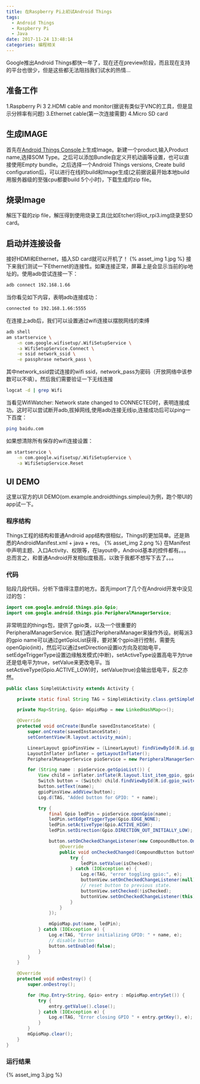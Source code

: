 ```yaml
---
title: 在Raspberry Pi上初试Android Things
tags:
  - Android Things
  - Raspberry Pi
  - Java
date: 2017-11-24 13:48:14
categories: 编程相关
---
```

  Google推出Android Things都快一年了，现在还在preview阶段，而且现在支持的平台也很少，但是这些都无法阻挡我们试水的热情...
<!--more-->

## 准备工作
  1.Raspberry Pi 3
  2.HDMI cable and monitor(据说有类似于VNC的工具，但是显示分辨率有问题)
  3.Ethernet cable(第一次连接需要)
  4.Micro SD card

## 生成IMAGE
  首先在[Android Things Console](https://partner.android.com/things/console/)上生成Image。新建一个product,输入Product name,选择SOM Type。之后可以添加Bundle自定义开机动画等设置，也可以直接使用Empty bundle。之后选择一个Android Things versions, Create build configuration后，可以进行在线的build和Image生成(之前据说最开始本地build用服务器级的至强cpu都要build 5个小时)，下载生成的zip file。

## 烧录Image
  解压下载的zip file，解压得到使用烧录工具(比如Etcher)将iot_rpi3.img烧录至SD card。

## 启动并连接设备
  接好HDMI和Ethernet，插入SD card就可以开机了！
  {% asset_img 1.jpg %}
  接下来我们测试一下Ethernet的连接性。如果连接正常，屏幕上是会显示当前的ip地址的。使用adb尝试连接一下：
```bash
adb connect 192.168.1.66
```
当你看见如下内容，表明adb连接成功：
```bash
connected to 192.168.1.66:5555
```
在连接上adb后，我们可以设置通过wifi连接以摆脱网线的束缚
```bash
adb shell
am startservice \
    -n com.google.wifisetup/.WifiSetupService \
    -a WifiSetupService.Connect \
    -e ssid network_ssid \
    -e passphrase network_pass \
```
其中network_ssid尝试连接的wifi ssid，network_pass为密码（开放网络中该参数可以不填）。然后我们需要验证一下无线连接
```bash
logcat -d | grep Wifi
```
当看见WifiWatcher: Network state changed to CONNECTED时，表明连接成功。这时可以尝试断开adb,拔掉网线,使用adb连接无线ip,连接成功后可以ping一下百度：
```bash
ping baidu.com
```
如果想清除所有保存的wifi连接设置：
```bash
am startservice \
    -n com.google.wifisetup/.WifiSetupService \
    -a WifiSetupService.Reset
```

## UI DEMO
  这里以官方的UI DEMO(om.example.androidthings.simpleui)为例，跑个带UI的app试一下。
### 程序结构
  Things工程的结构和普通Android app结构很相似，Things的更加简单。还是熟悉的AndroidManifest.xml + java + res。
  {% asset_img 2.png %}
  在Manifest中声明主题、入口Activity、权限等，在layout中，Android基本的控件都有。。。总而言之，和普通Android开发相似度极高，以致于我都不想写下去了。。。
### 代码
  贴段几段代码，分析下值得注意的地方。首先import了几个在Android开发中没见过的包：
```java
import com.google.android.things.pio.Gpio;
import com.google.android.things.pio.PeripheralManagerService;
```
非常明显的things包，提供了gpio类，以及一个很重要的PeripheralManagerService. 我们通过PeripheralManager来操作外设。树莓派3的gpio name可以通过getGpioList获得，要对某个gpio进行控制，需要先openGpio(init)，然后可以通过setDirection设置io方向及初始电平，setEdgeTriggerType设置边缘触发模式(中断)，setActiveType设置高电平为true还是低电平为true，setValue来更改电平。当setActiveType(Gpio.ACTIVE_LOW)时，setValue(true)会输出低电平，反之亦然。

```java
public class SimpleUiActivity extends Activity {

    private static final String TAG = SimpleUiActivity.class.getSimpleName();

    private Map<String, Gpio> mGpioMap = new LinkedHashMap<>();

    @Override
    protected void onCreate(Bundle savedInstanceState) {
        super.onCreate(savedInstanceState);
        setContentView(R.layout.activity_main);

        LinearLayout gpioPinsView = (LinearLayout) findViewById(R.id.gpio_pins);
        LayoutInflater inflater = getLayoutInflater();
        PeripheralManagerService pioService = new PeripheralManagerService();

        for (String name : pioService.getGpioList()) {
            View child = inflater.inflate(R.layout.list_item_gpio, gpioPinsView, false);
            Switch button = (Switch) child.findViewById(R.id.gpio_switch);
            button.setText(name);
            gpioPinsView.addView(button);
            Log.d(TAG, "Added button for GPIO: " + name);

            try {
                final Gpio ledPin = pioService.openGpio(name);
                ledPin.setEdgeTriggerType(Gpio.EDGE_NONE);
                ledPin.setActiveType(Gpio.ACTIVE_HIGH);
                ledPin.setDirection(Gpio.DIRECTION_OUT_INITIALLY_LOW);

                button.setOnCheckedChangeListener(new CompoundButton.OnCheckedChangeListener() {
                    @Override
                    public void onCheckedChanged(CompoundButton buttonView, boolean isChecked) {
                        try {
                            ledPin.setValue(isChecked);
                        } catch (IOException e) {
                            Log.e(TAG, "error toggling gpio:", e);
                            buttonView.setOnCheckedChangeListener(null);
                            // reset button to previous state.
                            buttonView.setChecked(!isChecked);
                            buttonView.setOnCheckedChangeListener(this);
                        }
                    }
                });

                mGpioMap.put(name, ledPin);
            } catch (IOException e) {
                Log.e(TAG, "Error initializing GPIO: " + name, e);
                // disable button
                button.setEnabled(false);
            }
        }
    }

    @Override
    protected void onDestroy() {
        super.onDestroy();

        for (Map.Entry<String, Gpio> entry : mGpioMap.entrySet()) {
            try {
                entry.getValue().close();
            } catch (IOException e) {
                Log.e(TAG, "Error closing GPIO " + entry.getKey(), e);
            }
        }
        mGpioMap.clear();
    }
}
```
### 运行结果
  {% asset_img 3.jpg %}
